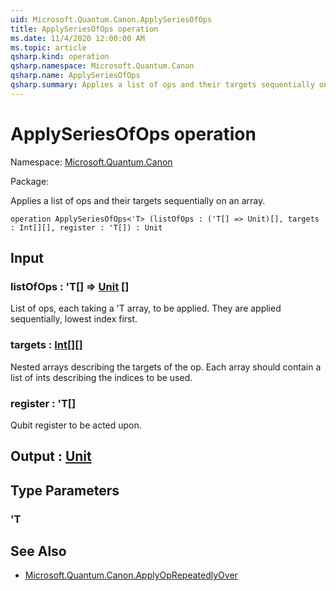 ```yaml
---
uid: Microsoft.Quantum.Canon.ApplySeriesOfOps
title: ApplySeriesOfOps operation
ms.date: 11/4/2020 12:00:00 AM
ms.topic: article
qsharp.kind: operation
qsharp.namespace: Microsoft.Quantum.Canon
qsharp.name: ApplySeriesOfOps
qsharp.summary: Applies a list of ops and their targets sequentially on an array.
---
```


# ApplySeriesOfOps operation

Namespace: [Microsoft.Quantum.Canon](xref:Microsoft.Quantum.Canon)

Package: [](https://nuget.org/packages/)


Applies a list of ops and their targets sequentially on an array.

```qsharp
operation ApplySeriesOfOps<'T> (listOfOps : ('T[] => Unit)[], targets : Int[][], register : 'T[]) : Unit
```


## Input

### listOfOps : 'T[] => [Unit](xref:microsoft.quantum.lang-ref.unit) []

List of ops, each taking a 'T array, to be applied. They are applied sequentially, lowest index first.


### targets : [Int](xref:microsoft.quantum.lang-ref.int)[][]

Nested arrays describing the targets of the op. Each array should contain a list of ints describingthe indices to be used.


### register : 'T[]

Qubit register to be acted upon.



## Output : [Unit](xref:microsoft.quantum.lang-ref.unit)



## Type Parameters

### 'T



## See Also

- [Microsoft.Quantum.Canon.ApplyOpRepeatedlyOver](xref:Microsoft.Quantum.Canon.ApplyOpRepeatedlyOver)